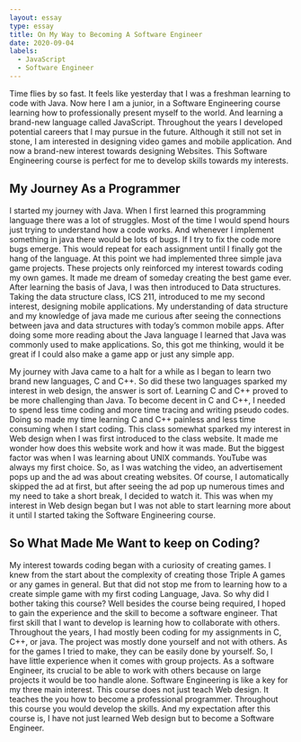 ```yaml
---
layout: essay
type: essay
title: On My Way to Becoming A Software Engineer
date: 2020-09-04
labels:
  - JavaScript
  - Software Engineer
---
```


Time flies by so fast. It feels like yesterday that I was a freshman learning to code with Java. Now here I am a junior, in a Software Engineering course learning how to professionally present myself to the world. And learning a brand-new language called JavaScript. Throughout the years I developed potential careers that I may pursue in the future. Although it still not set in stone, I am interested in designing video games and mobile application. And now a brand-new interest towards designing Websites. This Software Engineering course is perfect for me to develop skills towards my interests. 

## My Journey As a Programmer
I started my journey with Java. When I first learned this programming language there was a lot of struggles. Most of the time I would spend hours just trying to understand how a code works. And whenever I implement something in java there would be lots of bugs. If I try to fix the code more bugs emerge. This would repeat for each assignment until I finally got the hang of the language. At this point we had implemented three simple java game projects. These projects only reinforced my interest towards coding my own games. It made me dream of someday creating the best game ever. After learning the basis of Java, I was then introduced to Data structures. Taking the data structure class, ICS 211, introduced to me my second interest, designing mobile applications. My understanding of data structure and my knowledge of java made me curious after seeing the connections between java and data structures with today’s common mobile apps. After doing some more reading about the Java language I learned that Java was commonly used to make applications. So, this got me thinking, would it be great if I could also make a game app or just any simple app.

My journey with Java came to a halt for a while as I began to learn two brand new languages, C and C++. So did these two languages sparked my interest in web design, the answer is sort of. Learning C and C++ proved to be more challenging than Java. To become decent in C and C++, I needed to spend less time coding and more time tracing and writing pseudo codes. Doing so made my time learning C and C++ painless and less time consuming when I start coding. This class somewhat sparked my interest in Web design when I was first introduced to the class website. It made me wonder how does this website work and how it was made. But the biggest factor was when I was learning about UNIX commands. YouTube was always my first choice. So, as I was watching the video, an advertisement pops up and the ad was about creating websites. Of course, I automatically skipped the ad at first, but after seeing the ad pop up numerous times and my need to take a short break, I decided to watch it. This was when my interest in Web design began but I was not able to start learning more about it until I started taking the Software Engineering course.

## So What Made Me Want to keep on Coding?
My interest towards coding began with a curiosity of creating games. I knew from the start about the complexity of creating those Triple A games or any games in general. But that did not stop me from to learning how to a create simple game with my first coding Language, Java. So why did I bother taking this course? Well besides the course being required, I hoped to gain the experience and the skill to become a software engineer. That first skill that I want to develop is learning how to collaborate with others. Throughout the years, I had mostly been coding for my assignments in C, C++, or java. The project was mostly done yourself and not with others. As for the games I tried to make, they can be easily done by yourself. So, I have little experience when it comes with group projects. As a software Engineer, its crucial to be able to work with others because on large projects it would be too handle alone. Software Engineering is like a key for my three main interest. This course does not just teach Web design. It teaches the you how to become a professional programmer. Throughout this course you would develop the skills. And my expectation after this course is, I have not just learned Web design but to become a Software Engineer. 
